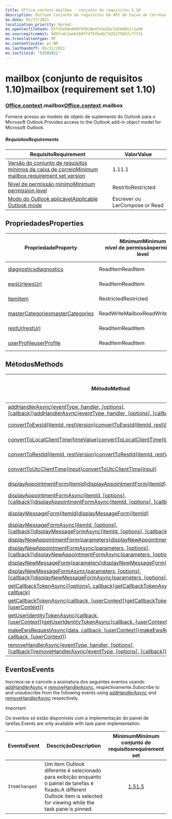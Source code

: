 ```yaml
---
title: Office.context.mailbox - conjunto de requisitos 1.10
description: Outlook Conjunto de requisitos da API de Caixa de Correio versão 1.10 do modelo de objeto Mailbox.
ms.date: 05/17/2021
localization_priority: Normal
ms.openlocfilehash: b5f55e56e846f93910e47e3d2bc5d269011c2a98
ms.sourcegitcommit: 0d9fcdc2aeb160ff475fbe817425279267c7ff31
ms.translationtype: MT
ms.contentlocale: pt-BR
ms.lasthandoff: 05/21/2021
ms.locfileid: "52592021"
---
```

# <a name="mailbox-requirement-set-110"></a><span data-ttu-id="94122-103">mailbox (conjunto de requisitos 1.10)</span><span class="sxs-lookup"><span data-stu-id="94122-103">mailbox (requirement set 1.10)</span></span>

### <a name="officecontextmailbox"></a><span data-ttu-id="94122-104">[Office](office.md)[.context](office.context.md).mailbox</span><span class="sxs-lookup"><span data-stu-id="94122-104">[Office](office.md)[.context](office.context.md).mailbox</span></span>

<span data-ttu-id="94122-105">Fornece acesso ao modelo de objeto de suplemento do Outlook para o Microsoft Outlook.</span><span class="sxs-lookup"><span data-stu-id="94122-105">Provides access to the Outlook add-in object model for Microsoft Outlook.</span></span>

##### <a name="requirements"></a><span data-ttu-id="94122-106">Requisitos</span><span class="sxs-lookup"><span data-stu-id="94122-106">Requirements</span></span>

|<span data-ttu-id="94122-107">Requisito</span><span class="sxs-lookup"><span data-stu-id="94122-107">Requirement</span></span>| <span data-ttu-id="94122-108">Valor</span><span class="sxs-lookup"><span data-stu-id="94122-108">Value</span></span>|
|---|---|
|[<span data-ttu-id="94122-109">Versão do conjunto de requisitos mínimos da caixa de correio</span><span class="sxs-lookup"><span data-stu-id="94122-109">Minimum mailbox requirement set version</span></span>](../../requirement-sets/outlook-api-requirement-sets.md)| <span data-ttu-id="94122-110">1.1</span><span class="sxs-lookup"><span data-stu-id="94122-110">1.1</span></span>|
|[<span data-ttu-id="94122-111">Nível de permissão mínimo</span><span class="sxs-lookup"><span data-stu-id="94122-111">Minimum permission level</span></span>](../../../outlook/understanding-outlook-add-in-permissions.md)| <span data-ttu-id="94122-112">Restrito</span><span class="sxs-lookup"><span data-stu-id="94122-112">Restricted</span></span>|
|[<span data-ttu-id="94122-113">Modo do Outlook aplicável</span><span class="sxs-lookup"><span data-stu-id="94122-113">Applicable Outlook mode</span></span>](../../../outlook/outlook-add-ins-overview.md#extension-points)| <span data-ttu-id="94122-114">Escrever ou Ler</span><span class="sxs-lookup"><span data-stu-id="94122-114">Compose or Read</span></span>|

## <a name="properties"></a><span data-ttu-id="94122-115">Propriedades</span><span class="sxs-lookup"><span data-stu-id="94122-115">Properties</span></span>

| <span data-ttu-id="94122-116">Propriedade</span><span class="sxs-lookup"><span data-stu-id="94122-116">Property</span></span> | <span data-ttu-id="94122-117">Minimum</span><span class="sxs-lookup"><span data-stu-id="94122-117">Minimum</span></span><br><span data-ttu-id="94122-118">nível de permissão</span><span class="sxs-lookup"><span data-stu-id="94122-118">permission level</span></span> | <span data-ttu-id="94122-119">Modos</span><span class="sxs-lookup"><span data-stu-id="94122-119">Modes</span></span> | <span data-ttu-id="94122-120">Tipo de retorno</span><span class="sxs-lookup"><span data-stu-id="94122-120">Return type</span></span> | <span data-ttu-id="94122-121">Minimum</span><span class="sxs-lookup"><span data-stu-id="94122-121">Minimum</span></span><br><span data-ttu-id="94122-122">conjunto de requisitos</span><span class="sxs-lookup"><span data-stu-id="94122-122">requirement set</span></span> |
|---|---|---|---|:---:|
| [<span data-ttu-id="94122-123">diagnostics</span><span class="sxs-lookup"><span data-stu-id="94122-123">diagnostics</span></span>](/javascript/api/outlook/office.mailbox?view=outlook-js-1.10&preserve-view=true#diagnostics) | <span data-ttu-id="94122-124">ReadItem</span><span class="sxs-lookup"><span data-stu-id="94122-124">ReadItem</span></span> | <span data-ttu-id="94122-125">Escrever</span><span class="sxs-lookup"><span data-stu-id="94122-125">Compose</span></span><br><span data-ttu-id="94122-126">Ler</span><span class="sxs-lookup"><span data-stu-id="94122-126">Read</span></span> | [<span data-ttu-id="94122-127">Diagnostics</span><span class="sxs-lookup"><span data-stu-id="94122-127">Diagnostics</span></span>](/javascript/api/outlook/office.diagnostics?view=outlook-js-1.10&preserve-view=true) | [<span data-ttu-id="94122-128">1.1</span><span class="sxs-lookup"><span data-stu-id="94122-128">1.1</span></span>](../requirement-set-1.1/outlook-requirement-set-1.1.md) |
| [<span data-ttu-id="94122-129">ewsUrl</span><span class="sxs-lookup"><span data-stu-id="94122-129">ewsUrl</span></span>](/javascript/api/outlook/office.mailbox?view=outlook-js-1.10&preserve-view=true#ewsurl) | <span data-ttu-id="94122-130">ReadItem</span><span class="sxs-lookup"><span data-stu-id="94122-130">ReadItem</span></span> | <span data-ttu-id="94122-131">Escrever</span><span class="sxs-lookup"><span data-stu-id="94122-131">Compose</span></span><br><span data-ttu-id="94122-132">Ler</span><span class="sxs-lookup"><span data-stu-id="94122-132">Read</span></span> | <span data-ttu-id="94122-133">Cadeia de caracteres</span><span class="sxs-lookup"><span data-stu-id="94122-133">String</span></span> | [<span data-ttu-id="94122-134">1.1</span><span class="sxs-lookup"><span data-stu-id="94122-134">1.1</span></span>](../requirement-set-1.1/outlook-requirement-set-1.1.md) |
| [<span data-ttu-id="94122-135">item</span><span class="sxs-lookup"><span data-stu-id="94122-135">item</span></span>](office.context.mailbox.item.md) | <span data-ttu-id="94122-136">Restricted</span><span class="sxs-lookup"><span data-stu-id="94122-136">Restricted</span></span> | <span data-ttu-id="94122-137">Escrever</span><span class="sxs-lookup"><span data-stu-id="94122-137">Compose</span></span><br><span data-ttu-id="94122-138">Ler</span><span class="sxs-lookup"><span data-stu-id="94122-138">Read</span></span> | [<span data-ttu-id="94122-139">Item</span><span class="sxs-lookup"><span data-stu-id="94122-139">Item</span></span>](/javascript/api/outlook/office.item?view=outlook-js-1.10&preserve-view=true) | [<span data-ttu-id="94122-140">1.1</span><span class="sxs-lookup"><span data-stu-id="94122-140">1.1</span></span>](../requirement-set-1.1/outlook-requirement-set-1.1.md) |
| [<span data-ttu-id="94122-141">masterCategories</span><span class="sxs-lookup"><span data-stu-id="94122-141">masterCategories</span></span>](/javascript/api/outlook/office.mailbox?view=outlook-js-1.10&preserve-view=true#mastercategories) | <span data-ttu-id="94122-142">ReadWriteMailbox</span><span class="sxs-lookup"><span data-stu-id="94122-142">ReadWriteMailbox</span></span> | <span data-ttu-id="94122-143">Escrever</span><span class="sxs-lookup"><span data-stu-id="94122-143">Compose</span></span><br><span data-ttu-id="94122-144">Ler</span><span class="sxs-lookup"><span data-stu-id="94122-144">Read</span></span> | [<span data-ttu-id="94122-145">MasterCategories</span><span class="sxs-lookup"><span data-stu-id="94122-145">MasterCategories</span></span>](/javascript/api/outlook/office.mastercategories?view=outlook-js-1.10&preserve-view=true) | [<span data-ttu-id="94122-146">1.8</span><span class="sxs-lookup"><span data-stu-id="94122-146">1.8</span></span>](../requirement-set-1.8/outlook-requirement-set-1.8.md) |
| [<span data-ttu-id="94122-147">restUrl</span><span class="sxs-lookup"><span data-stu-id="94122-147">restUrl</span></span>](/javascript/api/outlook/office.mailbox?view=outlook-js-1.10&preserve-view=true#resturl) | <span data-ttu-id="94122-148">ReadItem</span><span class="sxs-lookup"><span data-stu-id="94122-148">ReadItem</span></span> | <span data-ttu-id="94122-149">Escrever</span><span class="sxs-lookup"><span data-stu-id="94122-149">Compose</span></span><br><span data-ttu-id="94122-150">Ler</span><span class="sxs-lookup"><span data-stu-id="94122-150">Read</span></span> | <span data-ttu-id="94122-151">Cadeia de caracteres</span><span class="sxs-lookup"><span data-stu-id="94122-151">String</span></span> | [<span data-ttu-id="94122-152">1.5</span><span class="sxs-lookup"><span data-stu-id="94122-152">1.5</span></span>](../requirement-set-1.5/outlook-requirement-set-1.5.md) |
| [<span data-ttu-id="94122-153">userProfile</span><span class="sxs-lookup"><span data-stu-id="94122-153">userProfile</span></span>](/javascript/api/outlook/office.mailbox?view=outlook-js-1.10&preserve-view=true#userprofile) | <span data-ttu-id="94122-154">ReadItem</span><span class="sxs-lookup"><span data-stu-id="94122-154">ReadItem</span></span> | <span data-ttu-id="94122-155">Escrever</span><span class="sxs-lookup"><span data-stu-id="94122-155">Compose</span></span><br><span data-ttu-id="94122-156">Ler</span><span class="sxs-lookup"><span data-stu-id="94122-156">Read</span></span> | [<span data-ttu-id="94122-157">UserProfile</span><span class="sxs-lookup"><span data-stu-id="94122-157">UserProfile</span></span>](/javascript/api/outlook/office.userprofile?view=outlook-js-1.10&preserve-view=true) | [<span data-ttu-id="94122-158">1.1</span><span class="sxs-lookup"><span data-stu-id="94122-158">1.1</span></span>](../requirement-set-1.1/outlook-requirement-set-1.1.md) |

## <a name="methods"></a><span data-ttu-id="94122-159">Métodos</span><span class="sxs-lookup"><span data-stu-id="94122-159">Methods</span></span>

| <span data-ttu-id="94122-160">Método</span><span class="sxs-lookup"><span data-stu-id="94122-160">Method</span></span> | <span data-ttu-id="94122-161">Minimum</span><span class="sxs-lookup"><span data-stu-id="94122-161">Minimum</span></span><br><span data-ttu-id="94122-162">nível de permissão</span><span class="sxs-lookup"><span data-stu-id="94122-162">permission level</span></span> | <span data-ttu-id="94122-163">Modos</span><span class="sxs-lookup"><span data-stu-id="94122-163">Modes</span></span> | <span data-ttu-id="94122-164">Minimum</span><span class="sxs-lookup"><span data-stu-id="94122-164">Minimum</span></span><br><span data-ttu-id="94122-165">conjunto de requisitos</span><span class="sxs-lookup"><span data-stu-id="94122-165">requirement set</span></span> |
|---|---|---|:---:|
| <span data-ttu-id="94122-166">[addHandlerAsync(eventType, handler, [options], [callback])](/javascript/api/outlook/office.mailbox?view=outlook-js-1.10&preserve-view=true#addhandlerasync-eventtype--handler--options--callback-)</span><span class="sxs-lookup"><span data-stu-id="94122-166">[addHandlerAsync(eventType, handler, [options], [callback])](/javascript/api/outlook/office.mailbox?view=outlook-js-1.10&preserve-view=true#addhandlerasync-eventtype--handler--options--callback-)</span></span> | <span data-ttu-id="94122-167">ReadItem</span><span class="sxs-lookup"><span data-stu-id="94122-167">ReadItem</span></span> | <span data-ttu-id="94122-168">Escrever</span><span class="sxs-lookup"><span data-stu-id="94122-168">Compose</span></span><br><span data-ttu-id="94122-169">Ler</span><span class="sxs-lookup"><span data-stu-id="94122-169">Read</span></span> | [<span data-ttu-id="94122-170">1.5</span><span class="sxs-lookup"><span data-stu-id="94122-170">1.5</span></span>](../requirement-set-1.5/outlook-requirement-set-1.5.md) |
| [<span data-ttu-id="94122-171">convertToEwsId(itemId, restVersion)</span><span class="sxs-lookup"><span data-stu-id="94122-171">convertToEwsId(itemId, restVersion)</span></span>](/javascript/api/outlook/office.mailbox?view=outlook-js-1.10&preserve-view=true#converttoewsid-itemid--restversion-) | <span data-ttu-id="94122-172">Restricted</span><span class="sxs-lookup"><span data-stu-id="94122-172">Restricted</span></span> | <span data-ttu-id="94122-173">Escrever</span><span class="sxs-lookup"><span data-stu-id="94122-173">Compose</span></span><br><span data-ttu-id="94122-174">Ler</span><span class="sxs-lookup"><span data-stu-id="94122-174">Read</span></span> | [<span data-ttu-id="94122-175">1.3</span><span class="sxs-lookup"><span data-stu-id="94122-175">1.3</span></span>](../requirement-set-1.3/outlook-requirement-set-1.3.md) |
| [<span data-ttu-id="94122-176">convertToLocalClientTime(timeValue)</span><span class="sxs-lookup"><span data-stu-id="94122-176">convertToLocalClientTime(timeValue)</span></span>](/javascript/api/outlook/office.mailbox?view=outlook-js-1.10&preserve-view=true#converttolocalclienttime-timevalue-) | <span data-ttu-id="94122-177">ReadItem</span><span class="sxs-lookup"><span data-stu-id="94122-177">ReadItem</span></span> | <span data-ttu-id="94122-178">Escrever</span><span class="sxs-lookup"><span data-stu-id="94122-178">Compose</span></span><br><span data-ttu-id="94122-179">Ler</span><span class="sxs-lookup"><span data-stu-id="94122-179">Read</span></span> | [<span data-ttu-id="94122-180">1.1</span><span class="sxs-lookup"><span data-stu-id="94122-180">1.1</span></span>](../requirement-set-1.1/outlook-requirement-set-1.1.md) |
| [<span data-ttu-id="94122-181">convertToRestId(itemId, restVersion)</span><span class="sxs-lookup"><span data-stu-id="94122-181">convertToRestId(itemId, restVersion)</span></span>](/javascript/api/outlook/office.mailbox?view=outlook-js-1.10&preserve-view=true#converttorestid-itemid--restversion-) | <span data-ttu-id="94122-182">Restricted</span><span class="sxs-lookup"><span data-stu-id="94122-182">Restricted</span></span> | <span data-ttu-id="94122-183">Escrever</span><span class="sxs-lookup"><span data-stu-id="94122-183">Compose</span></span><br><span data-ttu-id="94122-184">Ler</span><span class="sxs-lookup"><span data-stu-id="94122-184">Read</span></span> | [<span data-ttu-id="94122-185">1.3</span><span class="sxs-lookup"><span data-stu-id="94122-185">1.3</span></span>](../requirement-set-1.3/outlook-requirement-set-1.3.md) |
| [<span data-ttu-id="94122-186">convertToUtcClientTime(input)</span><span class="sxs-lookup"><span data-stu-id="94122-186">convertToUtcClientTime(input)</span></span>](/javascript/api/outlook/office.mailbox?view=outlook-js-1.10&preserve-view=true#converttoutcclienttime-input-) | <span data-ttu-id="94122-187">ReadItem</span><span class="sxs-lookup"><span data-stu-id="94122-187">ReadItem</span></span> | <span data-ttu-id="94122-188">Escrever</span><span class="sxs-lookup"><span data-stu-id="94122-188">Compose</span></span><br><span data-ttu-id="94122-189">Ler</span><span class="sxs-lookup"><span data-stu-id="94122-189">Read</span></span> | [<span data-ttu-id="94122-190">1.1</span><span class="sxs-lookup"><span data-stu-id="94122-190">1.1</span></span>](../requirement-set-1.1/outlook-requirement-set-1.1.md) |
| [<span data-ttu-id="94122-191">displayAppointmentForm(itemId)</span><span class="sxs-lookup"><span data-stu-id="94122-191">displayAppointmentForm(itemId)</span></span>](/javascript/api/outlook/office.mailbox?view=outlook-js-1.10&preserve-view=true#displayappointmentform-itemid-) | <span data-ttu-id="94122-192">ReadItem</span><span class="sxs-lookup"><span data-stu-id="94122-192">ReadItem</span></span> | <span data-ttu-id="94122-193">Escrever</span><span class="sxs-lookup"><span data-stu-id="94122-193">Compose</span></span><br><span data-ttu-id="94122-194">Ler</span><span class="sxs-lookup"><span data-stu-id="94122-194">Read</span></span> | [<span data-ttu-id="94122-195">1.1</span><span class="sxs-lookup"><span data-stu-id="94122-195">1.1</span></span>](../requirement-set-1.1/outlook-requirement-set-1.1.md) |
| <span data-ttu-id="94122-196">[displayAppointmentFormAsync(itemId, [options], [callback])](/javascript/api/outlook/office.mailbox?view=outlook-js-1.10&preserve-view=true#displayappointmentform-itemid--options--callback-)</span><span class="sxs-lookup"><span data-stu-id="94122-196">[displayAppointmentFormAsync(itemId, [options], [callback])](/javascript/api/outlook/office.mailbox?view=outlook-js-1.10&preserve-view=true#displayappointmentform-itemid--options--callback-)</span></span> | <span data-ttu-id="94122-197">ReadItem</span><span class="sxs-lookup"><span data-stu-id="94122-197">ReadItem</span></span> | <span data-ttu-id="94122-198">Escrever</span><span class="sxs-lookup"><span data-stu-id="94122-198">Compose</span></span><br><span data-ttu-id="94122-199">Ler</span><span class="sxs-lookup"><span data-stu-id="94122-199">Read</span></span> | [<span data-ttu-id="94122-200">1.9</span><span class="sxs-lookup"><span data-stu-id="94122-200">1.9</span></span>](../requirement-set-1.9/outlook-requirement-set-1.9.md) |
| [<span data-ttu-id="94122-201">displayMessageForm(itemId)</span><span class="sxs-lookup"><span data-stu-id="94122-201">displayMessageForm(itemId)</span></span>](/javascript/api/outlook/office.mailbox?view=outlook-js-1.10&preserve-view=true#displaymessageform-itemid-) | <span data-ttu-id="94122-202">ReadItem</span><span class="sxs-lookup"><span data-stu-id="94122-202">ReadItem</span></span> | <span data-ttu-id="94122-203">Escrever</span><span class="sxs-lookup"><span data-stu-id="94122-203">Compose</span></span><br><span data-ttu-id="94122-204">Ler</span><span class="sxs-lookup"><span data-stu-id="94122-204">Read</span></span> | [<span data-ttu-id="94122-205">1.1</span><span class="sxs-lookup"><span data-stu-id="94122-205">1.1</span></span>](../requirement-set-1.1/outlook-requirement-set-1.1.md) |
| <span data-ttu-id="94122-206">[displayMessageFormAsync(itemId, [options], [callback])](/javascript/api/outlook/office.mailbox?view=outlook-js-1.10&preserve-view=true#displaymessageform-itemid--options--callback-)</span><span class="sxs-lookup"><span data-stu-id="94122-206">[displayMessageFormAsync(itemId, [options], [callback])](/javascript/api/outlook/office.mailbox?view=outlook-js-1.10&preserve-view=true#displaymessageform-itemid--options--callback-)</span></span> | <span data-ttu-id="94122-207">ReadItem</span><span class="sxs-lookup"><span data-stu-id="94122-207">ReadItem</span></span> | <span data-ttu-id="94122-208">Escrever</span><span class="sxs-lookup"><span data-stu-id="94122-208">Compose</span></span><br><span data-ttu-id="94122-209">Ler</span><span class="sxs-lookup"><span data-stu-id="94122-209">Read</span></span> | [<span data-ttu-id="94122-210">1.9</span><span class="sxs-lookup"><span data-stu-id="94122-210">1.9</span></span>](../requirement-set-1.9/outlook-requirement-set-1.9.md) |
| [<span data-ttu-id="94122-211">displayNewAppointmentForm(parameters)</span><span class="sxs-lookup"><span data-stu-id="94122-211">displayNewAppointmentForm(parameters)</span></span>](/javascript/api/outlook/office.mailbox?view=outlook-js-1.10&preserve-view=true#displaynewappointmentform-parameters-) | <span data-ttu-id="94122-212">ReadItem</span><span class="sxs-lookup"><span data-stu-id="94122-212">ReadItem</span></span> | <span data-ttu-id="94122-213">Ler</span><span class="sxs-lookup"><span data-stu-id="94122-213">Read</span></span> | [<span data-ttu-id="94122-214">1.1</span><span class="sxs-lookup"><span data-stu-id="94122-214">1.1</span></span>](../requirement-set-1.1/outlook-requirement-set-1.1.md) |
| <span data-ttu-id="94122-215">[displayNewAppointmentFormAsync(parameters, [options], [callback])](/javascript/api/outlook/office.mailbox?view=outlook-js-1.10&preserve-view=true#displaynewappointmentform-parameters--options--callback-)</span><span class="sxs-lookup"><span data-stu-id="94122-215">[displayNewAppointmentFormAsync(parameters, [options], [callback])](/javascript/api/outlook/office.mailbox?view=outlook-js-1.10&preserve-view=true#displaynewappointmentform-parameters--options--callback-)</span></span> | <span data-ttu-id="94122-216">ReadItem</span><span class="sxs-lookup"><span data-stu-id="94122-216">ReadItem</span></span> | <span data-ttu-id="94122-217">Ler</span><span class="sxs-lookup"><span data-stu-id="94122-217">Read</span></span> | [<span data-ttu-id="94122-218">1.9</span><span class="sxs-lookup"><span data-stu-id="94122-218">1.9</span></span>](../requirement-set-1.9/outlook-requirement-set-1.9.md) |
| [<span data-ttu-id="94122-219">displayNewMessageForm(parameters)</span><span class="sxs-lookup"><span data-stu-id="94122-219">displayNewMessageForm(parameters)</span></span>](/javascript/api/outlook/office.mailbox?view=outlook-js-1.10&preserve-view=true#displaynewmessageform-parameters-) | <span data-ttu-id="94122-220">ReadItem</span><span class="sxs-lookup"><span data-stu-id="94122-220">ReadItem</span></span> | <span data-ttu-id="94122-221">Ler</span><span class="sxs-lookup"><span data-stu-id="94122-221">Read</span></span> | [<span data-ttu-id="94122-222">1.6</span><span class="sxs-lookup"><span data-stu-id="94122-222">1.6</span></span>](../requirement-set-1.6/outlook-requirement-set-1.6.md) |
| <span data-ttu-id="94122-223">[displayNewMessageFormAsync(parameters, [options], [callback])](/javascript/api/outlook/office.mailbox?view=outlook-js-1.10&preserve-view=true#displaynewmessageform-parameters--options--callback-)</span><span class="sxs-lookup"><span data-stu-id="94122-223">[displayNewMessageFormAsync(parameters, [options], [callback])](/javascript/api/outlook/office.mailbox?view=outlook-js-1.10&preserve-view=true#displaynewmessageform-parameters--options--callback-)</span></span> | <span data-ttu-id="94122-224">ReadItem</span><span class="sxs-lookup"><span data-stu-id="94122-224">ReadItem</span></span> | <span data-ttu-id="94122-225">Ler</span><span class="sxs-lookup"><span data-stu-id="94122-225">Read</span></span> | [<span data-ttu-id="94122-226">1.9</span><span class="sxs-lookup"><span data-stu-id="94122-226">1.9</span></span>](../requirement-set-1.9/outlook-requirement-set-1.9.md) |
| <span data-ttu-id="94122-227">[getCallbackTokenAsync([options], callback)](/javascript/api/outlook/office.mailbox?view=outlook-js-1.10&preserve-view=true#getcallbacktokenasync-options--callback-)</span><span class="sxs-lookup"><span data-stu-id="94122-227">[getCallbackTokenAsync([options], callback)](/javascript/api/outlook/office.mailbox?view=outlook-js-1.10&preserve-view=true#getcallbacktokenasync-options--callback-)</span></span> | <span data-ttu-id="94122-228">ReadItem</span><span class="sxs-lookup"><span data-stu-id="94122-228">ReadItem</span></span> | <span data-ttu-id="94122-229">Escrever</span><span class="sxs-lookup"><span data-stu-id="94122-229">Compose</span></span><br><span data-ttu-id="94122-230">Ler</span><span class="sxs-lookup"><span data-stu-id="94122-230">Read</span></span> | [<span data-ttu-id="94122-231">1.5</span><span class="sxs-lookup"><span data-stu-id="94122-231">1.5</span></span>](../requirement-set-1.5/outlook-requirement-set-1.5.md) |
| <span data-ttu-id="94122-232">[getCallbackTokenAsync(callback, [userContext])](/javascript/api/outlook/office.mailbox?view=outlook-js-1.10&preserve-view=true#getcallbacktokenasync-callback--usercontext-)</span><span class="sxs-lookup"><span data-stu-id="94122-232">[getCallbackTokenAsync(callback, [userContext])](/javascript/api/outlook/office.mailbox?view=outlook-js-1.10&preserve-view=true#getcallbacktokenasync-callback--usercontext-)</span></span> | <span data-ttu-id="94122-233">ReadItem</span><span class="sxs-lookup"><span data-stu-id="94122-233">ReadItem</span></span> | <span data-ttu-id="94122-234">Escrever</span><span class="sxs-lookup"><span data-stu-id="94122-234">Compose</span></span><br><span data-ttu-id="94122-235">Ler</span><span class="sxs-lookup"><span data-stu-id="94122-235">Read</span></span> | [<span data-ttu-id="94122-236">1.3</span><span class="sxs-lookup"><span data-stu-id="94122-236">1.3</span></span>](../requirement-set-1.3/outlook-requirement-set-1.3.md)<br>[<span data-ttu-id="94122-237">1.1</span><span class="sxs-lookup"><span data-stu-id="94122-237">1.1</span></span>](../requirement-set-1.1/outlook-requirement-set-1.1.md) |
| <span data-ttu-id="94122-238">[getUserIdentityTokenAsync(callback, [userContext])](/javascript/api/outlook/office.mailbox?view=outlook-js-1.10&preserve-view=true#getuseridentitytokenasync-callback--usercontext-)</span><span class="sxs-lookup"><span data-stu-id="94122-238">[getUserIdentityTokenAsync(callback, [userContext])](/javascript/api/outlook/office.mailbox?view=outlook-js-1.10&preserve-view=true#getuseridentitytokenasync-callback--usercontext-)</span></span> | <span data-ttu-id="94122-239">ReadItem</span><span class="sxs-lookup"><span data-stu-id="94122-239">ReadItem</span></span> | <span data-ttu-id="94122-240">Escrever</span><span class="sxs-lookup"><span data-stu-id="94122-240">Compose</span></span><br><span data-ttu-id="94122-241">Ler</span><span class="sxs-lookup"><span data-stu-id="94122-241">Read</span></span> | [<span data-ttu-id="94122-242">1.1</span><span class="sxs-lookup"><span data-stu-id="94122-242">1.1</span></span>](../requirement-set-1.1/outlook-requirement-set-1.1.md) |
| <span data-ttu-id="94122-243">[makeEwsRequestAsync(data, callback, [userContext])](/javascript/api/outlook/office.mailbox?view=outlook-js-1.10&preserve-view=true#makeewsrequestasync-data--callback--usercontext-)</span><span class="sxs-lookup"><span data-stu-id="94122-243">[makeEwsRequestAsync(data, callback, [userContext])](/javascript/api/outlook/office.mailbox?view=outlook-js-1.10&preserve-view=true#makeewsrequestasync-data--callback--usercontext-)</span></span> | <span data-ttu-id="94122-244">ReadWriteMailbox</span><span class="sxs-lookup"><span data-stu-id="94122-244">ReadWriteMailbox</span></span> | <span data-ttu-id="94122-245">Escrever</span><span class="sxs-lookup"><span data-stu-id="94122-245">Compose</span></span><br><span data-ttu-id="94122-246">Ler</span><span class="sxs-lookup"><span data-stu-id="94122-246">Read</span></span> | [<span data-ttu-id="94122-247">1.1</span><span class="sxs-lookup"><span data-stu-id="94122-247">1.1</span></span>](../requirement-set-1.1/outlook-requirement-set-1.1.md) |
| <span data-ttu-id="94122-248">[removeHandlerAsync(eventType, handler, [options], [callback])](/javascript/api/outlook/office.mailbox?view=outlook-js-1.10&preserve-view=true#removehandlerasync-eventtype--options--callback-)</span><span class="sxs-lookup"><span data-stu-id="94122-248">[removeHandlerAsync(eventType, [options], [callback])](/javascript/api/outlook/office.mailbox?view=outlook-js-1.10&preserve-view=true#removehandlerasync-eventtype--options--callback-)</span></span> | <span data-ttu-id="94122-249">ReadItem</span><span class="sxs-lookup"><span data-stu-id="94122-249">ReadItem</span></span> | <span data-ttu-id="94122-250">Escrever</span><span class="sxs-lookup"><span data-stu-id="94122-250">Compose</span></span><br><span data-ttu-id="94122-251">Ler</span><span class="sxs-lookup"><span data-stu-id="94122-251">Read</span></span> | [<span data-ttu-id="94122-252">1.5</span><span class="sxs-lookup"><span data-stu-id="94122-252">1.5</span></span>](../requirement-set-1.5/outlook-requirement-set-1.5.md) |

## <a name="events"></a><span data-ttu-id="94122-253">Eventos</span><span class="sxs-lookup"><span data-stu-id="94122-253">Events</span></span>

<span data-ttu-id="94122-254">Inscreva-se e cancele a assinatura dos seguintes eventos usando [addHandlerAsync](/javascript/api/outlook/office.mailbox?view=outlook-js-1.10&preserve-view=true#addhandlerasync-eventtype--handler--options--callback-) e [removeHandlerAsync,](/javascript/api/outlook/office.mailbox?view=outlook-js-1.10&preserve-view=true#removehandlerasync-eventtype--options--callback-) respectivamente.</span><span class="sxs-lookup"><span data-stu-id="94122-254">Subscribe to and unsubscribe from the following events using [addHandlerAsync](/javascript/api/outlook/office.mailbox?view=outlook-js-1.10&preserve-view=true#addhandlerasync-eventtype--handler--options--callback-) and [removeHandlerAsync](/javascript/api/outlook/office.mailbox?view=outlook-js-1.10&preserve-view=true#removehandlerasync-eventtype--options--callback-) respectively.</span></span>

> [!IMPORTANT]
> <span data-ttu-id="94122-255">Os eventos só estão disponíveis com a implementação do painel de tarefas.</span><span class="sxs-lookup"><span data-stu-id="94122-255">Events are only available with task pane implementation.</span></span>

| <span data-ttu-id="94122-256">Evento</span><span class="sxs-lookup"><span data-stu-id="94122-256">Event</span></span> | <span data-ttu-id="94122-257">Descrição</span><span class="sxs-lookup"><span data-stu-id="94122-257">Description</span></span> | <span data-ttu-id="94122-258">Minimum</span><span class="sxs-lookup"><span data-stu-id="94122-258">Minimum</span></span><br><span data-ttu-id="94122-259">conjunto de requisitos</span><span class="sxs-lookup"><span data-stu-id="94122-259">requirement set</span></span> |
|---|---|:---:|
|`ItemChanged`| <span data-ttu-id="94122-260">Um item Outlook diferente é selecionado para exibição enquanto o painel de tarefas é fixado.</span><span class="sxs-lookup"><span data-stu-id="94122-260">A different Outlook item is selected for viewing while the task pane is pinned.</span></span> | [<span data-ttu-id="94122-261">1.5</span><span class="sxs-lookup"><span data-stu-id="94122-261">1.5</span></span>](../requirement-set-1.5/outlook-requirement-set-1.5.md) |
